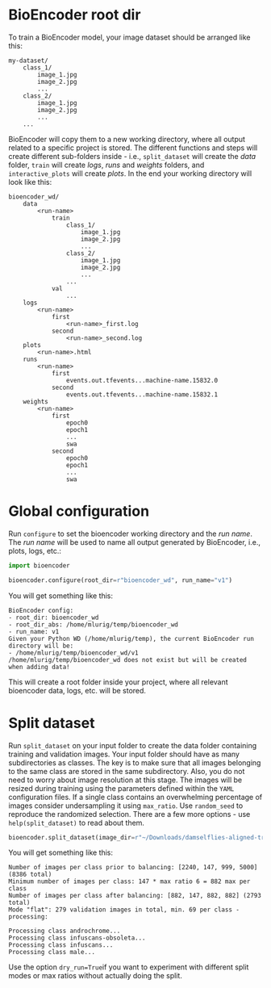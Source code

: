 # BioEncoder root dir

To train a BioEncoder model, your image dataset should be arranged like this:

```
my-dataset/
    class_1/
        image_1.jpg
        image_2.jpg
        ...
    class_2/
        image_1.jpg
        image_2.jpg
        ...
    ...
```


BioEncoder will copy them to a new working directory, where all output related to a specific project is stored. The different functions and steps will create different sub-folders inside - i.e., `split_dataset` will create the _data_ folder, `train` will create _logs_, _runs_ and _weights_ folders, and `interactive_plots` will create _plots_. In the end your working directory will look like this:

```
bioencoder_wd/
    data
        <run-name>
            train
                class_1/
                    image_1.jpg
                    image_2.jpg
                    ...
                class_2/
                    image_1.jpg
                    image_2.jpg
                    ...
                ...
            val
                ...
    logs
        <run-name>
            first
                <run-name>_first.log
            second
                <run-name>_second.log
    plots
        <run-name>.html
    runs
        <run-name>
            first
                events.out.tfevents...machine-name.15832.0
            second
                events.out.tfevents...machine-name.15832.1
    weights
        <run-name>
            first
                epoch0
                epoch1
                ...
                swa
            second
                epoch0
                epoch1
                ...
                swa
```                 

# Global configuration


Run `configure` to set the bioencoder working directory and the _run name_. The _run name_ will be used to name all output generated by BioEncoder, i.e., plots, logs, etc.: 

```python
import bioencoder

bioencoder.configure(root_dir=r"bioencoder_wd", run_name="v1")
```

You will get something like this:

```
BioEncoder config:
- root_dir: bioencoder_wd
- root_dir_abs: /home/mlurig/temp/bioencoder_wd
- run_name: v1
Given your Python WD (/home/mlurig/temp), the current BioEncoder run directory will be:
- /home/mlurig/temp/bioencoder_wd/v1
/home/mlurig/temp/bioencoder_wd does not exist but will be created when adding data!
```

This will create a root folder inside your project, where all relevant bioencoder data, logs, etc. will be stored.

# Split dataset

Run `split_dataset` on your input folder to create the data folder containing training and validation images. Your input folder should have as many subdirectories as classes. The key is to make sure that all images belonging to the same class are stored in the same subdirectory. Also, you do not need to worry about image resolution at this stage. The images will be resized during training using the parameters defined within the `YAML` configuration files. If a single class contains an overwhelming percentage of images consider undersampling it using `max_ratio`. Use `random_seed` to reproduce the randomized selection. There are a few more options - use `help(split_dataset)` to read about them.

```python
bioencoder.split_dataset(image_dir=r"~/Downloads/damselflies-aligned-trai_val", max_ratio=6, random_seed=42)
```

You will get something like this:

```
Number of images per class prior to balancing: [2240, 147, 999, 5000] (8386 total)
Minimum number of images per class: 147 * max ratio 6 = 882 max per class
Number of images per class after balancing: [882, 147, 882, 882] (2793 total)
Mode "flat": 279 validation images in total, min. 69 per class - processing:

Processing class androchrome...
Processing class infuscans-obsoleta...
Processing class infuscans...
Processing class male...
```

Use the option `dry_run=True`if you want to experiment with different split modes or max ratios without actually doing the split. 
